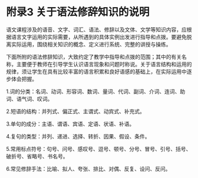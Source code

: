 # 附录3 关于语法修辞知识的说明

语文课程涉及的语音、文字、词汇、语法、修辞以及文体、文学等知识内容，应根据语言文字运用的实际需要，从所遇到的具体实例出发进行指导和点拨。要避免脱离实际运用，围绕相关知识的概念、定义进行系统、完整的讲授与操练。

下面所附的语法修辞知识，大致约定了教学中指导和点拨的范围；其中的有关名称，主要便于教师在引导学生认识语言现象和问题时称说。关于语言结构和运用的规律，须让学生在具有比较丰富的语言积累和良好语感的基础上，在实际运用中逐步体会把握。

1.词的分类：名词、动词、形容词、数词、量词、代词、副词、介词、连词、助词、语气词、叹词。

2.短语的结构：并列式、偏正式、主谓式、动宾式、补充式。

3.单句的成分：主语、谓语、宾语、定语、状语、补语。

4.复句的类型：并列、递进、选择、转折、因果、假设、条件。

5.常用标点符号：句号、问号、感叹号、逗号、顿号、分号、冒号、引号、括号、破折号、省略号、书名号。

6.常见修辞手法：比喻、拟人、夸张、排比、对偶、反复、设问、反问。